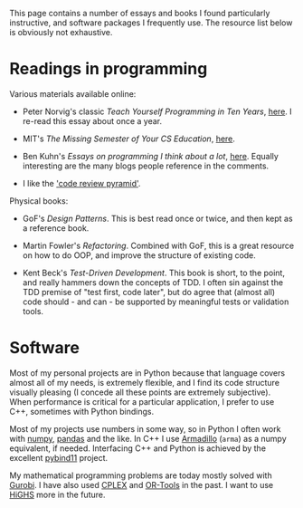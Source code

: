 <!--
.. title: Useful resources
.. slug: resources
.. date: 2020-11-23 19:15:58 UTC+01:00
.. updated: 2024-02-2 12:29 UTC+01:00
.. tags: 
.. category: 
.. link: 
.. description: 
.. type: text
-->

This page contains a number of essays and books I found particularly instructive, and software packages I frequently use.
The resource list below is obviously not exhaustive.

# Readings in programming

Various materials available online:

- Peter Norvig's classic _Teach Yourself Programming in Ten Years_, [here](https://norvig.com/21-days.html).
  I re-read this essay about once a year.

- MIT's _The Missing Semester of Your CS Education_, [here](https://missing.csail.mit.edu/).

- Ben Kuhn's _Essays on programming I think about a lot_, [here](https://www.benkuhn.net/progessays/). Equally interesting are the many blogs people reference in the comments.

- I like the ['code review pyramid'](https://www.morling.dev/blog/the-code-review-pyramid/).

Physical books:

- GoF's _Design Patterns_.
  This is best read once or twice, and then kept as a reference book.

- Martin Fowler's _Refactoring_.
  Combined with GoF, this is a great resource on how to do OOP, and improve the structure of existing code. 

- Kent Beck's _Test-Driven Development_.
  This book is short, to the point, and really hammers down the concepts of TDD.
  I often sin against the TDD premise of "test first, code later", but do agree that (almost all) code should - and can - be supported by meaningful tests or validation tools.

# Software

Most of my personal projects are in Python because that language covers almost all of my needs, is extremely flexible, and I find its code structure visually pleasing (I concede all these points are extremely subjective).
When performance is critical for a particular application, I prefer to use C++, sometimes with Python bindings.

Most of my projects use numbers in some way, so in Python I often work with [numpy](https://numpy.org/), [pandas](https://pandas.pydata.org/) and the like.
In C++ I use [Armadillo](http://arma.sourceforge.net/) (`arma`) as a numpy equivalent, if needed.
Interfacing C++ and Python is achieved by the excellent [pybind11](https://github.com/pybind/pybind11) project. 

My mathematical programming problems are today mostly solved with [Gurobi](https://www.gurobi.com/).
I have also used [CPLEX](https://www.ibm.com/analytics/cplex-optimizer) and [OR-Tools](https://developers.google.com/optimization) in the past.
I want to use [HiGHS](https://highs.dev/) more in the future.
